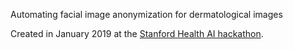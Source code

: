 Automating facial image anonymization for dermatological images

Created in January 2019 at the [Stanford Health AI hackathon](http://healthai.stanford.edu/events/2019-01-26-hackathon.html).
